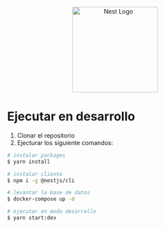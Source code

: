<p align="center">
  <a href="http://nestjs.com/" target="blank"><img src="https://nestjs.com/img/logo-small.svg" width="200" alt="Nest Logo" /></a>
</p>

# Ejecutar en desarrollo

1. Clonar el repositorio
2. Ejecturar los siguiente comandos:
```bash
# instalar packages
$ yarn install

# instalar cliente
$ npm i -g @nestjs/cli

# levantar la base de datos
$ docker-compose up -d

# ejecutar en modo desarrollo
$ yarn start:dev
```